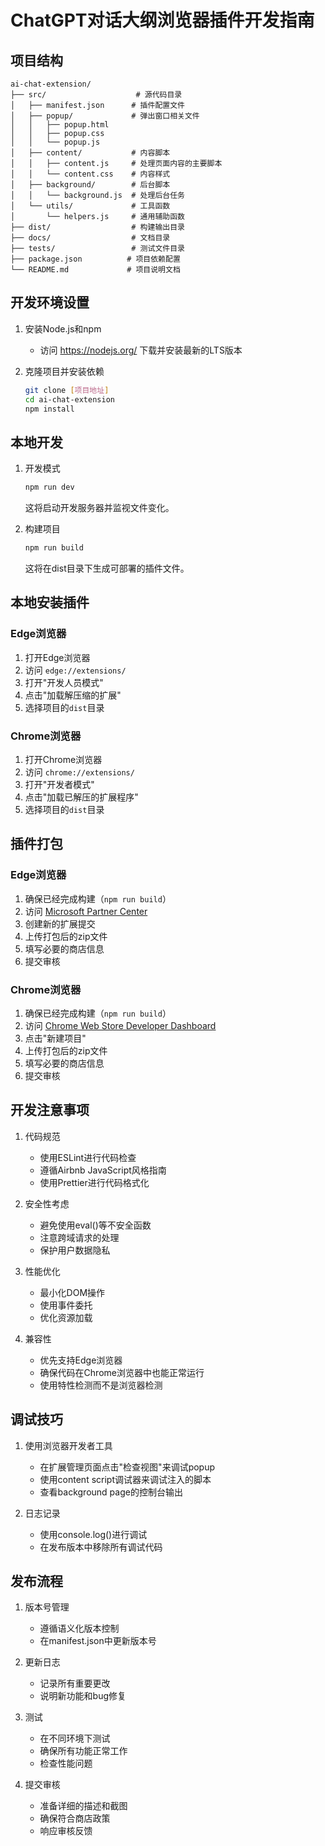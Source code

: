 # ChatGPT对话大纲浏览器插件开发指南

## 项目结构
```
ai-chat-extension/
├── src/                    # 源代码目录
│   ├── manifest.json      # 插件配置文件
│   ├── popup/             # 弹出窗口相关文件
│   │   ├── popup.html
│   │   ├── popup.css
│   │   └── popup.js
│   ├── content/           # 内容脚本
│   │   ├── content.js     # 处理页面内容的主要脚本
│   │   └── content.css    # 内容样式
│   ├── background/        # 后台脚本
│   │   └── background.js  # 处理后台任务
│   └── utils/             # 工具函数
│       └── helpers.js     # 通用辅助函数
├── dist/                  # 构建输出目录
├── docs/                  # 文档目录
├── tests/                 # 测试文件目录
├── package.json          # 项目依赖配置
└── README.md             # 项目说明文档
```

## 开发环境设置

1. 安装Node.js和npm
   - 访问 https://nodejs.org/ 下载并安装最新的LTS版本

2. 克隆项目并安装依赖
   ```bash
   git clone [项目地址]
   cd ai-chat-extension
   npm install
   ```

## 本地开发

1. 开发模式
   ```bash
   npm run dev
   ```
   这将启动开发服务器并监视文件变化。

2. 构建项目
   ```bash
   npm run build
   ```
   这将在dist目录下生成可部署的插件文件。

## 本地安装插件

### Edge浏览器
1. 打开Edge浏览器
2. 访问 `edge://extensions/`
3. 打开"开发人员模式"
4. 点击"加载解压缩的扩展"
5. 选择项目的`dist`目录

### Chrome浏览器
1. 打开Chrome浏览器
2. 访问 `chrome://extensions/`
3. 打开"开发者模式"
4. 点击"加载已解压的扩展程序"
5. 选择项目的`dist`目录

## 插件打包

### Edge浏览器
1. 确保已经完成构建（`npm run build`）
2. 访问 [Microsoft Partner Center](https://partner.microsoft.com/dashboard/microsoftedge/overview)
3. 创建新的扩展提交
4. 上传打包后的zip文件
5. 填写必要的商店信息
6. 提交审核

### Chrome浏览器
1. 确保已经完成构建（`npm run build`）
2. 访问 [Chrome Web Store Developer Dashboard](https://chrome.google.com/webstore/devconsole)
3. 点击"新建项目"
4. 上传打包后的zip文件
5. 填写必要的商店信息
6. 提交审核

## 开发注意事项

1. 代码规范
   - 使用ESLint进行代码检查
   - 遵循Airbnb JavaScript风格指南
   - 使用Prettier进行代码格式化

2. 安全性考虑
   - 避免使用eval()等不安全函数
   - 注意跨域请求的处理
   - 保护用户数据隐私

3. 性能优化
   - 最小化DOM操作
   - 使用事件委托
   - 优化资源加载

4. 兼容性
   - 优先支持Edge浏览器
   - 确保代码在Chrome浏览器中也能正常运行
   - 使用特性检测而不是浏览器检测

## 调试技巧

1. 使用浏览器开发者工具
   - 在扩展管理页面点击"检查视图"来调试popup
   - 使用content script调试器来调试注入的脚本
   - 查看background page的控制台输出

2. 日志记录
   - 使用console.log()进行调试
   - 在发布版本中移除所有调试代码

## 发布流程

1. 版本号管理
   - 遵循语义化版本控制
   - 在manifest.json中更新版本号

2. 更新日志
   - 记录所有重要更改
   - 说明新功能和bug修复

3. 测试
   - 在不同环境下测试
   - 确保所有功能正常工作
   - 检查性能问题

4. 提交审核
   - 准备详细的描述和截图
   - 确保符合商店政策
   - 响应审核反馈 